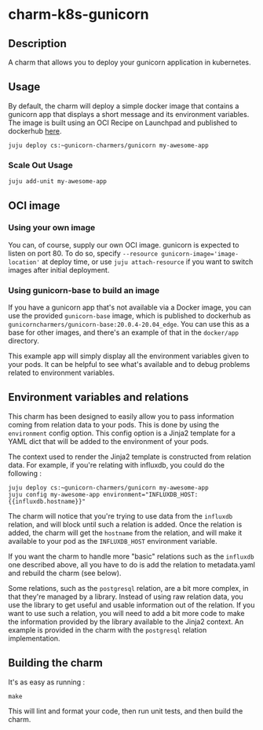 # charm-k8s-gunicorn

## Description

A charm that allows you to deploy your gunicorn application in kubernetes.

## Usage

By default, the charm will deploy a simple docker image that contains a
gunicorn app that displays a short message and its environment variables. The
image is built using an OCI Recipe on Launchpad and published to dockerhub
[here](https://hub.docker.com/r/gunicorncharmers/gunicorn-app).
```
juju deploy cs:~gunicorn-charmers/gunicorn my-awesome-app
```

### Scale Out Usage

```
juju add-unit my-awesome-app
```

## OCI image

### Using your own image

You can, of course, supply our own OCI image. gunicorn is expected to listen on
port 80. To do so, specify `--resource gunicorn-image='image-location'` at
deploy time, or use `juju attach-resource` if you want to switch images after
initial deployment.

### Using gunicorn-base to build an image

If you have a gunicorn app that's not available via a Docker image, you can use
the provided `gunicorn-base` image, which is published to dockerhub as
`gunicorncharmers/gunicorn-base:20.0.4-20.04_edge`. You can use this as a
base for other images, and there's an example of that in the `docker/app`
directory.

This example app will simply display all the environment variables given to
your pods. It can be helpful to see what's available and to debug problems
related to environment variables.

## Environment variables and relations

This charm has been designed to easily allow you to pass information coming
from relation data to your pods. This is done by using the `environment` config
option. This config option is a Jinja2 template for a YAML dict that will be
added to the environment of your pods.

The context used to render the Jinja2 template is constructed from relation
data. For example, if you're relating with influxdb, you could do the following :
```
juju deploy cs:~gunicorn-charmers/gunicorn my-awesome-app
juju config my-awesome-app environment="INFLUXDB_HOST: {{influxdb.hostname}}"
```

The charm will notice that you're trying to use data from the `influxdb` relation,
and will block until such a relation is added. Once the relation is added, the
charm will get the `hostname` from the relation, and will make it available to
your pod as the `INFLUXDB_HOST` environment variable.

If you want the charm to handle more "basic" relations such as the `influxdb`
one described above, all you have to do is add the relation to metadata.yaml
and rebuild the charm (see below).

Some relations, such as the `postgresql` relation, are a bit more complex, in
that they're managed by a library. Instead of using raw relation data, you use
the library to get useful and usable information out of the relation. If you
want to use such a relation, you will need to add a bit more code to make the
information provided by the library available to the Jinja2 context. An example
is provided in the charm with the `postgresql` relation implementation.

## Building the charm

It's as easy as running :
```
make
```

This will lint and format your code, then run unit tests, and then build the
charm.
